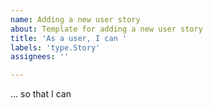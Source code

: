 ```yaml
---
name: Adding a new user story
about: Template for adding a new user story
title: 'As a user, I can '
labels: 'type.Story'
assignees: ''

---
```

... so that I can 
